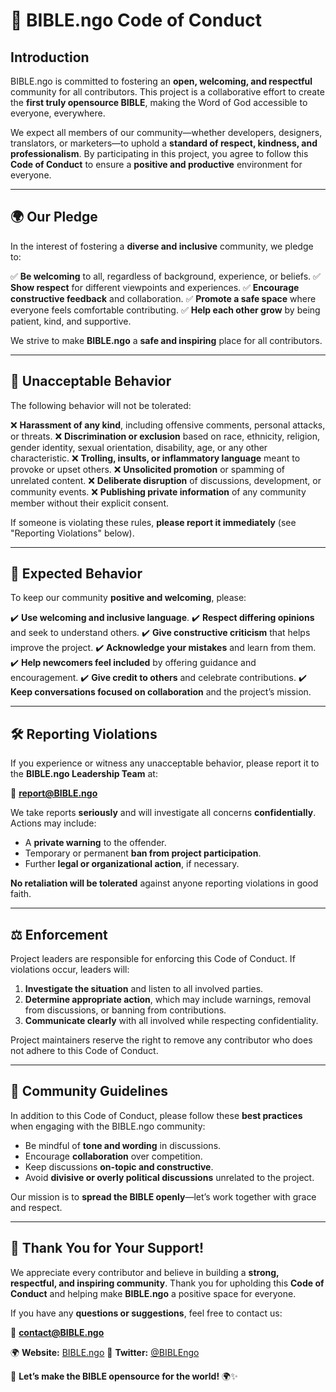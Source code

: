 # 📖 BIBLE.ngo Code of Conduct

## **Introduction**

BIBLE.ngo is committed to fostering an **open, welcoming, and respectful** community for all contributors. This project is a collaborative effort to create the **first truly opensource BIBLE**, making the Word of God accessible to everyone, everywhere.

We expect all members of our community—whether developers, designers, translators, or marketers—to uphold a **standard of respect, kindness, and professionalism**. By participating in this project, you agree to follow this **Code of Conduct** to ensure a **positive and productive** environment for everyone.

---

## **🌍 Our Pledge**

In the interest of fostering a **diverse and inclusive** community, we pledge to:

✅ **Be welcoming** to all, regardless of background, experience, or beliefs.
✅ **Show respect** for different viewpoints and experiences.
✅ **Encourage constructive feedback** and collaboration.
✅ **Promote a safe space** where everyone feels comfortable contributing.
✅ **Help each other grow** by being patient, kind, and supportive.

We strive to make **BIBLE.ngo** a **safe and inspiring** place for all contributors.

---

## **🚫 Unacceptable Behavior**

The following behavior will not be tolerated:

❌ **Harassment of any kind**, including offensive comments, personal attacks, or threats.
❌ **Discrimination or exclusion** based on race, ethnicity, religion, gender identity, sexual orientation, disability, age, or any other characteristic.
❌ **Trolling, insults, or inflammatory language** meant to provoke or upset others.
❌ **Unsolicited promotion** or spamming of unrelated content.
❌ **Deliberate disruption** of discussions, development, or community events.
❌ **Publishing private information** of any community member without their explicit consent.

If someone is violating these rules, **please report it immediately** (see "Reporting Violations" below).

---

## **🤝 Expected Behavior**

To keep our community **positive and welcoming**, please:

✔️ **Use welcoming and inclusive language**.
✔️ **Respect differing opinions** and seek to understand others.
✔️ **Give constructive criticism** that helps improve the project.
✔️ **Acknowledge your mistakes** and learn from them.
✔️ **Help newcomers feel included** by offering guidance and encouragement.
✔️ **Give credit to others** and celebrate contributions.
✔️ **Keep conversations focused on collaboration** and the project’s mission.

---

## **🛠 Reporting Violations**

If you experience or witness any unacceptable behavior, please report it to the **BIBLE.ngo Leadership Team** at:

📧 **[report@BIBLE.ngo](mailto:report@BIBLE.ngo)**

We take reports **seriously** and will investigate all concerns **confidentially**. Actions may include:

- A **private warning** to the offender.
- Temporary or permanent **ban from project participation**.
- Further **legal or organizational action**, if necessary.

**No retaliation will be tolerated** against anyone reporting violations in good faith.

---

## **⚖️ Enforcement**

Project leaders are responsible for enforcing this Code of Conduct. If violations occur, leaders will:

1. **Investigate the situation** and listen to all involved parties.
2. **Determine appropriate action**, which may include warnings, removal from discussions, or banning from contributions.
3. **Communicate clearly** with all involved while respecting confidentiality.

Project maintainers reserve the right to remove any contributor who does not adhere to this Code of Conduct.

---

## **📢 Community Guidelines**

In addition to this Code of Conduct, please follow these **best practices** when engaging with the BIBLE.ngo community:

- Be mindful of **tone and wording** in discussions.
- Encourage **collaboration** over competition.
- Keep discussions **on-topic and constructive**.
- Avoid **divisive or overly political discussions** unrelated to the project.

Our mission is to **spread the BIBLE openly**—let’s work together with grace and respect.

---

## **🙌 Thank You for Your Support!**

We appreciate every contributor and believe in building a **strong, respectful, and inspiring community**. Thank you for upholding this **Code of Conduct** and helping make **BIBLE.ngo** a positive space for everyone.

If you have any **questions or suggestions**, feel free to contact us:

📧 **[contact@BIBLE.ngo](mailto:contact@BIBLE.ngo)**

🌍 **Website:** [BIBLE.ngo](https://www.BIBLE.ngo)
📢 **Twitter:** [@BIBLEngo](https://twitter.com/BIBLEngo)

📖 **Let’s make the BIBLE opensource for the world!** 🌍✨
